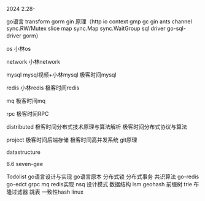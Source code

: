 2024 2.28-

go语言 
transform gorm gin 原理（http io context gmp gc gin ants channel sync.RW/Mutex slice map sync.Map sync.WaitGroup
sql driver go-sql-driver gorm）

os 
小林os

network 
小林network

mysql 
mysql视频+小林mysql 极客时间mysql

redis 
小林redis 极客时间redis

mq 
极客时间mq

rpc 
极客时间RPC

distributed 
极客时间分布式技术原理与算法解析 极客时间分布式协议与算法

project 
极客时间后端存储 极客时间高并发系统 git原理 

datastructure


6.6 seven-gee


Todolist
go语言设计与实现
go语言原本
分布式锁
分布式事务 
共识算法
go-redis
go-edct
grpc
mq redis实现 nsq
设计模式
数据结构 lsm geohash 前缀树 trie 布隆过滤器 跳表 一致性hash
linux